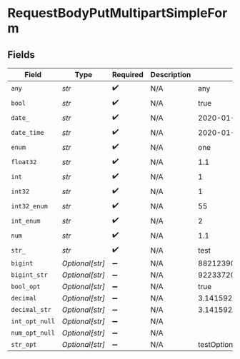 # RequestBodyPutMultipartSimpleForm


## Fields

| Field                        | Type                         | Required                     | Description                  | Example                      |
| ---------------------------- | ---------------------------- | ---------------------------- | ---------------------------- | ---------------------------- |
| `any`                        | *str*                        | :heavy_check_mark:           | N/A                          | any                          |
| `bool`                       | *str*                        | :heavy_check_mark:           | N/A                          | true                         |
| `date_`                      | *str*                        | :heavy_check_mark:           | N/A                          | 2020-01-01                   |
| `date_time`                  | *str*                        | :heavy_check_mark:           | N/A                          | 2020-01-01T00:00:00.001Z     |
| `enum`                       | *str*                        | :heavy_check_mark:           | N/A                          | one                          |
| `float32`                    | *str*                        | :heavy_check_mark:           | N/A                          | 1.1                          |
| `int`                        | *str*                        | :heavy_check_mark:           | N/A                          | 1                            |
| `int32`                      | *str*                        | :heavy_check_mark:           | N/A                          | 1                            |
| `int32_enum`                 | *str*                        | :heavy_check_mark:           | N/A                          | 55                           |
| `int_enum`                   | *str*                        | :heavy_check_mark:           | N/A                          | 2                            |
| `num`                        | *str*                        | :heavy_check_mark:           | N/A                          | 1.1                          |
| `str_`                       | *str*                        | :heavy_check_mark:           | N/A                          | test                         |
| `bigint`                     | *Optional[str]*              | :heavy_minus_sign:           | N/A                          | 8821239038968084             |
| `bigint_str`                 | *Optional[str]*              | :heavy_minus_sign:           | N/A                          | 9223372036854775808          |
| `bool_opt`                   | *Optional[str]*              | :heavy_minus_sign:           | N/A                          | true                         |
| `decimal`                    | *Optional[str]*              | :heavy_minus_sign:           | N/A                          | 3.141592653589793            |
| `decimal_str`                | *Optional[str]*              | :heavy_minus_sign:           | N/A                          | 3.14159265358979344719667586 |
| `int_opt_null`               | *Optional[str]*              | :heavy_minus_sign:           | N/A                          |                              |
| `num_opt_null`               | *Optional[str]*              | :heavy_minus_sign:           | N/A                          |                              |
| `str_opt`                    | *Optional[str]*              | :heavy_minus_sign:           | N/A                          | testOptional                 |